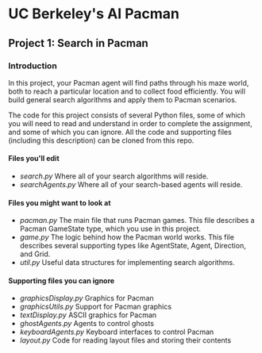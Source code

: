 # UC Berkeley's AI Pacman

## Project 1: Search in Pacman

### Introduction
In this project, your Pacman agent will find paths through his maze world, both to reach a particular location and to collect food efficiently.  You will build general search algorithms and apply them to Pacman scenarios.

The code for this project consists of several Python files, some of which you will need to read and understand in order to complete the assignment, and some of which you can ignore. All the code and supporting files (including this description) can be cloned from this repo.

#### Files you'll edit

* *search.py* Where all of your search algorithms will reside.
* *searchAgents.py* Where all of your search-based agents will reside.

#### Files you might want to look at

* *pacman.py* The main file that runs Pacman games. This file describes a Pacman GameState type, which you use in this project.
* *game.py* The logic behind how the Pacman world works. This file describes several supporting types like AgentState, Agent, Direction, and Grid.
* *util.py* Useful data structures for implementing search algorithms.

#### Supporting files you can ignore

* *graphicsDisplay.py* Graphics for Pacman
* *graphicsUtils.py* Support for Pacman graphics
* *textDisplay.py* ASCII graphics for Pacman
* *ghostAgents.py* Agents to control ghosts
* *keyboardAgents.py* Keyboard interfaces to control Pacman
* *layout.py* Code for reading layout files and storing their contents



